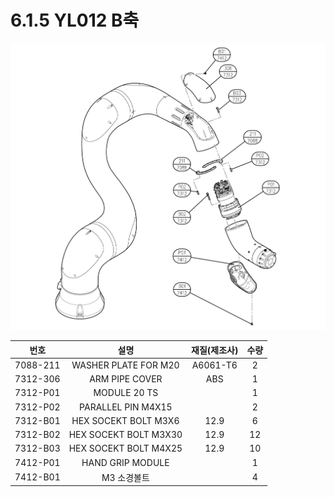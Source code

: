 ﻿# 6.1.5 YL012 B축

![](../../_assets/image139.png)

|  **번호**  |         **설명**        | **재질(제조사)** | **수량** |
| :------: | :-------------------: | :---------: | :----: |
| 7088-211 |  WASHER PLATE FOR M20 |   A6061-T6  |    2   |
| 7312-306 |     ARM PIPE COVER    |     ABS     |    1   |
| 7312-P01 |      MODULE 20 TS     |             |    1   |
| 7312-P02 |   PARALLEL PIN M4X15  |             |    2   |
| 7312-B01 |  HEX SOCEKT BOLT M3X6 |     12.9    |    6   |
| 7312-B02 | HEX SOCEKT BOLT M3X30 |     12.9    |   12   |
| 7312-B03 | HEX SOCEKT BOLT M4X25 |     12.9    |   10   |
| 7412-P01 |    HAND GRIP MODULE   |             |    1   |
| 7412-B01 |        M3 소경볼트        |             |    4   |
